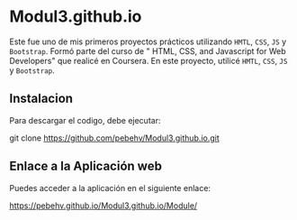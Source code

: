 # Modul3.github.io

Este fue uno de mis primeros proyectos prácticos utilizando `HMTL`, `CSS`, `JS` y `Bootstrap`. Formó parte del curso de " HTML, CSS, and Javascript for Web Developers" que realicé en Coursera. En este proyecto, utilicé `HMTL`, `CSS`, `JS` y `Bootstrap`.


## Instalacion 

Para descargar el codigo, debe ejecutar:

git clone https://github.com/pebehv/Modul3.github.io.git


## Enlace a la Aplicación web 

Puedes acceder a la aplicación en el siguiente enlace:

https://pebehv.github.io/Modul3.github.io/Module/
